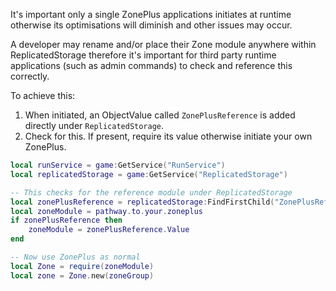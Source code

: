 It's important only a single ZonePlus applications initiates at runtime otherwise its optimisations will diminish and other issues may occur.

A developer may rename and/or place their Zone module anywhere within ReplicatedStorage therefore it's important for third party runtime applications (such as admin commands) to check and reference this correctly.

To achieve this:

1. When initiated, an ObjectValue called ``ZonePlusReference`` is added directly under ``ReplicatedStorage``.
2. Check for this. If present, require its value otherwise initiate your own ZonePlus.

```lua
local runService = game:GetService("RunService")
local replicatedStorage = game:GetService("ReplicatedStorage")

-- This checks for the reference module under ReplicatedStorage
local zonePlusReference = replicatedStorage:FindFirstChild("ZonePlusReference")
local zoneModule = pathway.to.your.zoneplus
if zonePlusReference then
	zoneModule = zonePlusReference.Value
end

-- Now use ZonePlus as normal
local Zone = require(zoneModule)
local zone = Zone.new(zoneGroup)
```
